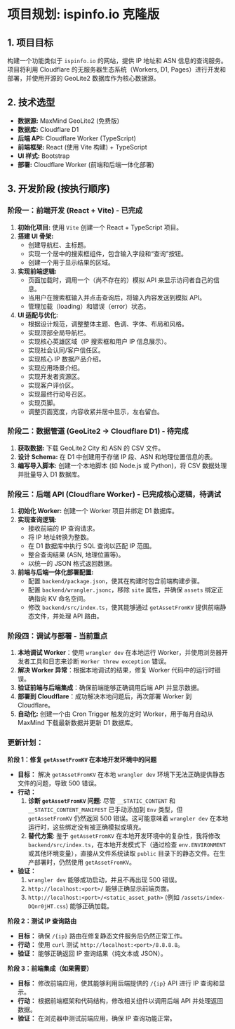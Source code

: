 # 项目规划: ispinfo.io 克隆版

## 1. 项目目标

构建一个功能类似于 `ispinfo.io` 的网站，提供 IP 地址和 ASN 信息的查询服务。项目将利用 Cloudflare 的无服务器生态系统（Workers, D1, Pages）进行开发和部署，并使用开源的 GeoLite2 数据库作为核心数据源。

## 2. 技术选型

- **数据源:** MaxMind GeoLite2 (免费版)
- **数据库:** Cloudflare D1
- **后端 API:** Cloudflare Worker (TypeScript)
- **前端框架:** React (使用 Vite 构建) + TypeScript
- **UI 样式:** Bootstrap
- **部署:** Cloudflare Worker (前端和后端一体化部署)

## 3. 开发阶段 (按执行顺序)

### 阶段一：前端开发 (React + Vite) - **已完成**

1.  **初始化项目:** 使用 `Vite` 创建一个 React + TypeScript 项目。
2.  **搭建 UI 骨架:**
    -   创建导航栏、主标题。
    -   实现一个居中的搜索框组件，包含输入字段和“查询”按钮。
    -   创建一个用于显示结果的区域。
3.  **实现前端逻辑:**
    -   页面加载时，调用一个（尚不存在的）模拟 API 来显示访问者自己的信息。
    -   当用户在搜索框输入并点击查询后，将输入内容发送到模拟 API。
    -   管理加载（loading）和错误（error）状态。
4.  **UI 适配与优化:**
    -   根据设计规范，调整整体主题、色调、字体、布局和风格。
    -   实现顶部全局导航栏。
    -   实现核心英雄区域（IP 搜索框和用户 IP 信息展示）。
    -   实现社会认同/客户信任区。
    -   实现核心 IP 数据产品介绍。
    -   实现应用场景介绍。
    -   实现开发者资源区。
    -   实现客户评价区。
    -   实现最终行动号召区。
    -   实现页脚。
    -   调整页面宽度，内容收紧并居中显示，左右留白。

### 阶段二：数据管道 (GeoLite2 -> Cloudflare D1) - **待完成**

1.  **获取数据:** 下载 GeoLite2 City 和 ASN 的 CSV 文件。
2.  **设计 Schema:** 在 D1 中创建用于存储 IP 段、ASN 和地理位置信息的表。
3.  **编写导入脚本:** 创建一个本地脚本 (如 Node.js 或 Python)，将 CSV 数据处理并批量导入 D1 数据库。

### 阶段三：后端 API (Cloudflare Worker) - **已完成核心逻辑，待调试**

1.  **初始化 Worker:** 创建一个 Worker 项目并绑定 D1 数据库。
2.  **实现查询逻辑:**
    -   接收前端的 IP 查询请求。
    -   将 IP 地址转换为整数。
    -   在 D1 数据库中执行 SQL 查询以匹配 IP 范围。
    -   整合查询结果 (ASN, 地理位置等)。
    -   以统一的 JSON 格式返回数据。
3.  **前端与后端一体化部署配置:**
    -   配置 `backend/package.json`，使其在构建时包含前端构建步骤。
    -   配置 `backend/wrangler.jsonc`，移除 `site` 属性，并确保 `assets` 绑定正确指向 KV 命名空间。
    -   修改 `backend/src/index.ts`，使其能够通过 `getAssetFromKV` 提供前端静态文件，并处理 API 路由。

### 阶段四：调试与部署 - **当前重点**

1.  **本地调试 Worker**：使用 `wrangler dev` 在本地运行 Worker，并使用浏览器开发者工具和日志来诊断 `Worker threw exception` 错误。
2.  **解决 Worker 异常**：根据本地调试的结果，修复 Worker 代码中的运行时错误。
3.  **验证前端与后端集成**：确保前端能够正确调用后端 API 并显示数据。
4.  **部署到 Cloudflare**：成功解决本地问题后，再次部署 Worker 到 Cloudflare。
5.  **自动化:** 创建一个由 Cron Trigger 触发的定时 Worker，用于每月自动从 MaxMind 下载最新数据并更新 D1 数据库。

### 更新计划：

**阶段 1：修复 `getAssetFromKV` 在本地开发环境中的问题**

*   **目标：** 解决 `getAssetFromKV` 在本地 `wrangler dev` 环境下无法正确提供静态文件的问题，导致 500 错误。
*   **行动：**
    1.  **诊断 `getAssetFromKV` 问题**: 尽管 `__STATIC_CONTENT` 和 `__STATIC_CONTENT_MANIFEST` 已手动添加到 `Env` 类型，但 `getAssetFromKV` 仍然返回 500 错误。这可能意味着 `wrangler dev` 在本地运行时，这些绑定没有被正确模拟或填充。
    2.  **替代方案**: 鉴于 `getAssetFromKV` 在本地开发环境中的复杂性，我将修改 `backend/src/index.ts`，在本地开发模式下（通过检查 `env.ENVIRONMENT` 或其他环境变量），直接从文件系统读取 `public` 目录下的静态文件。在生产部署时，仍然使用 `getAssetFromKV`。
*   **验证：**
    1.  `wrangler dev` 能够成功启动，并且不再出现 500 错误。
    2.  `http://localhost:<port>/` 能够正确显示前端页面。
    3.  `http://localhost:<port>/<static_asset_path>` (例如 `/assets/index-DQnr0jHT.css`) 能够正确加载。

**阶段 2：测试 IP 查询路由**

*   **目标：** 确保 `/{ip}` 路由在修复静态文件服务后仍然正常工作。
*   **行动：** 使用 `curl` 测试 `http://localhost:<port>/8.8.8.8`。
*   **验证：** 能够正确返回 IP 查询结果（纯文本或 JSON）。

**阶段 3：前端集成（如果需要）**

*   **目标：** 修改前端应用，使其能够利用后端提供的 `/{ip}` API 进行 IP 查询和显示。
*   **行动：** 根据前端框架和代码结构，修改相关组件以调用后端 API 并处理返回数据。
*   **验证：** 在浏览器中测试前端应用，确保 IP 查询功能正常。
